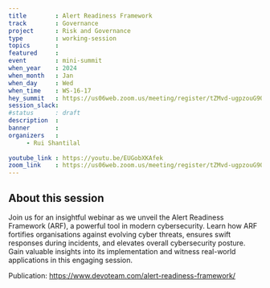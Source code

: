 ```yaml
---
title        : Alert Readiness Framework
track        : Governance
project      : Risk and Governance
type         : working-session
topics       :
featured     :
event        : mini-summit
when_year    : 2024
when_month   : Jan
when_day     : Wed
when_time    : WS-16-17
hey_summit   : https://us06web.zoom.us/meeting/register/tZMvd-ugpzouG9QzjNsS14cdsGN0QbwCsPff
session_slack:
#status      : draft
description  :
banner       : 
organizers   :
     - Rui Shantilal 
     
youtube_link : https://youtu.be/EUGobXKAfek
zoom_link    : https://us06web.zoom.us/meeting/register/tZMvd-ugpzouG9QzjNsS14cdsGN0QbwCsPff
---
```


## About this session
Join us for an insightful webinar as we unveil the Alert Readiness Framework (ARF), a powerful tool in modern cybersecurity. Learn how ARF fortifies organisations against evolving cyber threats, ensures swift responses during incidents, and elevates overall cybersecurity posture. Gain valuable insights into its implementation and witness real-world applications in this engaging session.

Publication:
https://www.devoteam.com/alert-readiness-framework/
